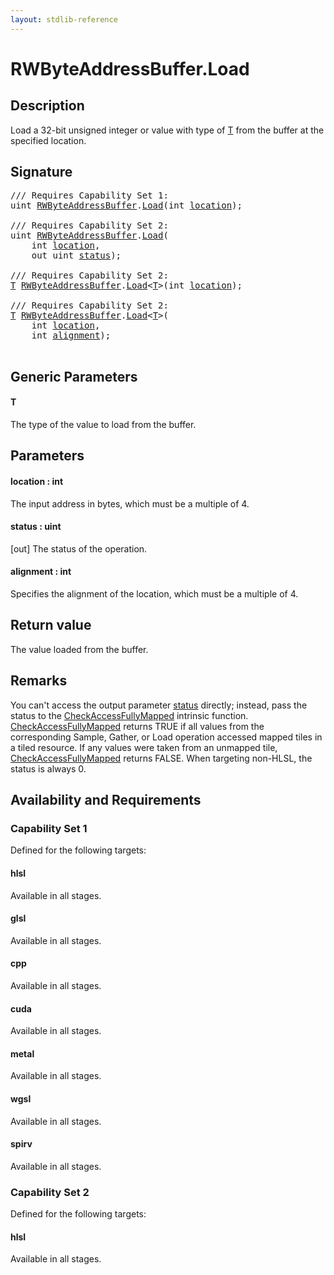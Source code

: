 ```yaml
---
layout: stdlib-reference
---
```


# RWByteAddressBuffer\.Load

## Description

Load a 32-bit unsigned integer or value with type of <span class='code'><a href=".html#typeparam-T" class="code_type">T</a></span> from the buffer at the specified location.



## Signature 

<pre>
/// Requires Capability Set 1:
<span class="code_keyword">uint</span> <a href="../index.html" class="code_type">RWByteAddressBuffer</a>.<a href=".html">Load</a>(<span class="code_keyword">int</span> <a href=".html#decl-location" class="code_param">location</a>);

/// Requires Capability Set 2:
<span class="code_keyword">uint</span> <a href="../index.html" class="code_type">RWByteAddressBuffer</a>.<a href=".html">Load</a>(
    <span class="code_keyword">int</span> <a href=".html#decl-location" class="code_param">location</a>,
    <span class="code_keyword">out</span> <span class="code_keyword">uint</span> <a href=".html#decl-status" class="code_param">status</a>);

/// Requires Capability Set 2:
<a href=".html#typeparam-T" class="code_type">T</a> <a href="../index.html" class="code_type">RWByteAddressBuffer</a>.<a href=".html">Load</a>&lt;<a href=".html#typeparam-T" class="code_type">T</a>&gt;(<span class="code_keyword">int</span> <a href=".html#decl-location" class="code_param">location</a>);

/// Requires Capability Set 2:
<a href=".html#typeparam-T" class="code_type">T</a> <a href="../index.html" class="code_type">RWByteAddressBuffer</a>.<a href=".html">Load</a>&lt;<a href=".html#typeparam-T" class="code_type">T</a>&gt;(
    <span class="code_keyword">int</span> <a href=".html#decl-location" class="code_param">location</a>,
    <span class="code_keyword">int</span> <a href=".html#decl-alignment" class="code_param">alignment</a>);

</pre>

## Generic Parameters

####  <a id="typeparam-T"></a>T
The type of the value to load from the buffer.


## Parameters

####  <a id="decl-location"></a>location  : int
The input address in bytes, which must be a multiple of 4.

####  <a id="decl-status"></a>status  : uint
\[out\] The status of the operation.

####  <a id="decl-alignment"></a>alignment  : int
Specifies the alignment of the location, which must be a multiple of 4.


## Return value
The value loaded from the buffer.


## Remarks

You can't access the output parameter <span class='code'><a href=".html#decl-status" class="code_param">status</a></span> directly; instead,
pass the status to the <span class='code'><a href="../../../global-decls/checkaccessfullymapped-05bg.html">CheckAccessFullyMapped</a></span> intrinsic function.
<span class='code'><a href="../../../global-decls/checkaccessfullymapped-05bg.html">CheckAccessFullyMapped</a></span> returns TRUE if all values from the corresponding Sample,
Gather, or Load operation accessed mapped tiles in a tiled resource.
If any values were taken from an unmapped tile, <span class='code'><a href="../../../global-decls/checkaccessfullymapped-05bg.html">CheckAccessFullyMapped</a></span> returns FALSE.
When targeting non-HLSL, the status is always 0.


## Availability and Requirements

### Capability Set 1

Defined for the following targets:

#### hlsl
Available in all stages.

#### glsl
Available in all stages.

#### cpp
Available in all stages.

#### cuda
Available in all stages.

#### metal
Available in all stages.

#### wgsl
Available in all stages.

#### spirv
Available in all stages.


### Capability Set 2

Defined for the following targets:

#### hlsl
Available in all stages.



